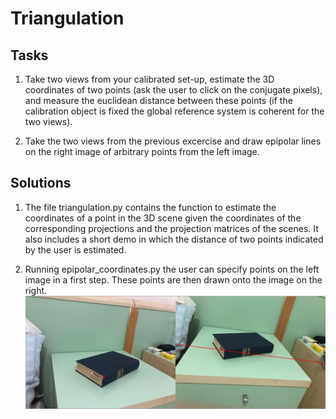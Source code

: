 # Triangulation

## Tasks

1. Take two views from your calibrated set-up, estimate the 3D coordinates of two points (ask the user to click on the conjugate pixels), and measure the euclidean distance between these points (if the calibration object is fixed the global reference system is coherent for the two views).

2. Take the two views from the previous excercise and draw epipolar lines on the right image of arbitrary points from the left image.

## Solutions

1. The file triangulation.py contains the function to estimate the coordinates of a point in the 3D scene given the coordinates of the corresponding projections and the projection matrices of the scenes. It also includes a short demo in which the distance of two points indicated by the user is estimated.

2. Running epipolar_coordinates.py the user can specify points on the left image in a first step. These points are then drawn onto the image on the right.
![epipolar_line](https://github.com/kroppel/computer-vision-lab/blob/main/images/epipolar_line_README.PNG)
